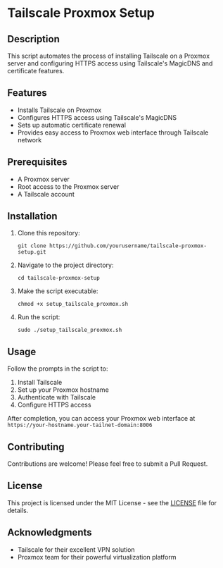 # Tailscale Proxmox Setup

## Description
This script automates the process of installing Tailscale on a Proxmox server and configuring HTTPS access using Tailscale's MagicDNS and certificate features.

## Features
- Installs Tailscale on Proxmox
- Configures HTTPS access using Tailscale's MagicDNS
- Sets up automatic certificate renewal
- Provides easy access to Proxmox web interface through Tailscale network

## Prerequisites
- A Proxmox server
- Root access to the Proxmox server
- A Tailscale account

## Installation
1. Clone this repository:
   ```
   git clone https://github.com/yourusername/tailscale-proxmox-setup.git
   ```
2. Navigate to the project directory:
   ```
   cd tailscale-proxmox-setup
   ```
3. Make the script executable:
   ```
   chmod +x setup_tailscale_proxmox.sh
   ```
4. Run the script:
   ```
   sudo ./setup_tailscale_proxmox.sh
   ```

## Usage
Follow the prompts in the script to:
1. Install Tailscale
2. Set up your Proxmox hostname
3. Authenticate with Tailscale
4. Configure HTTPS access

After completion, you can access your Proxmox web interface at `https://your-hostname.your-tailnet-domain:8006`

## Contributing
Contributions are welcome! Please feel free to submit a Pull Request.

## License
This project is licensed under the MIT License - see the [LICENSE](LICENSE) file for details.

## Acknowledgments
- Tailscale for their excellent VPN solution
- Proxmox team for their powerful virtualization platform
